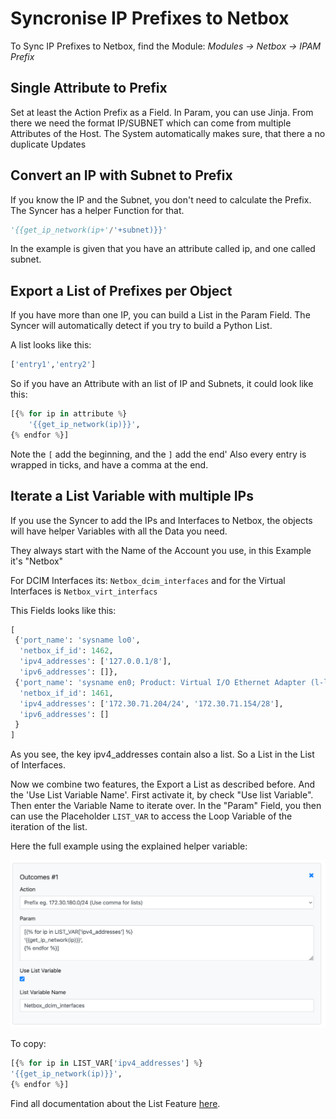 # Syncronise IP Prefixes to Netbox

To Sync IP Prefixes to Netbox, find the Module:
_Modules → Netbox → IPAM Prefix_


## Single Attribute to Prefix
Set at least the Action Prefix as a Field.
In Param, you can use Jinja. From there we need the format IP/SUBNET which can come from multiple Attributes of the Host.
The System automatically makes sure, that there a no duplicate Updates


## Convert an IP with Subnet to Prefix
If you know the IP and the Subnet, you don't need to calculate the Prefix.
The Syncer has a helper Function for that.  

```python
'{{get_ip_network(ip+'/'+subnet)}}'
```
In the example is given that you have an attribute called ip, and one called subnet.

## Export a List of Prefixes per Object
If you have more than one IP, you can build a List in the Param Field. The Syncer will automatically detect if you try to build a Python List.

A list looks like this:
``` python
['entry1','entry2']
```

So if you have an Attribute with an list of IP and Subnets, it could look like this:

``` python
[{% for ip in attribute %}
	'{{get_ip_network(ip)}}',
{% endfor %}]
```

Note the `[` add the beginning, and the `]` add the end'
Also every entry is wrapped in ticks, and have a comma at the end.

## Iterate a List Variable with multiple IPs
If you use the Syncer to add the IPs and Interfaces to Netbox, the objects will have helper Variables with all the Data you need.

They always start with the Name of the Account you use, in this Example it's "Netbox"

For DCIM Interfaces its: `Netbox_dcim_interfaces` and for the Virtual Interfaces is `Netbox_virt_interfacs`

This Fields looks like this:

``` python
[
 {'port_name': 'sysname lo0',
  'netbox_if_id': 1462,
  'ipv4_addresses': ['127.0.0.1/8'], 
  'ipv6_addresses': []},
 {'port_name': 'sysname en0; Product: Virtual I/O Ethernet Adapter (l-lan)', 
  'netbox_if_id': 1461,
  'ipv4_addresses': ['172.30.71.204/24', '172.30.71.154/28'],  
  'ipv6_addresses': []
 }
]
```

As you see, the key ipv4_addresses contain also a list. So a List in the List of Interfaces.

Now we combine two features, the Export a List as described before. And the 'Use List Variable Name'. First activate it, by check "Use list Variable". Then enter the Variable Name to iterate over.
In the "Param" Field, you then can use the Placeholder `LIST_VAR` to access the Loop Variable of the iteration of the list. 

Here the full example using the explained helper variable:

![](attachments/Pasted%20image%2020250122174134.png)

To copy:
``` python
[{% for ip in LIST_VAR['ipv4_addresses'] %}
'{{get_ip_network(ip)}}',
{% endfor %}]
```
Find all documentation about the List Feature [here](../basics/list_mode.md).
